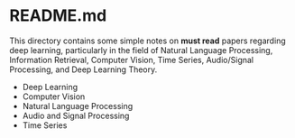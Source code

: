 # README.md

This directory contains some simple notes on **must read** papers regarding deep learning, particularly in the field of Natural Language Processing, Information Retrieval, Computer Vision, Time Series, Audio/Signal Processing, and Deep Learning Theory.

* Deep Learning 
* Computer Vision
* Natural Language Processing
* Audio and Signal Processing
* Time Series





